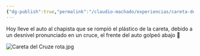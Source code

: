 ```yaml
---
{"dg-publish":true,"permalink":"/claudio-machado/experiencias/careta-del-cruze/"}
---
```


Hoy lleve el auto al chapista que se rompió el plástico de la careta, debido a un desnivel pronunciado en un cruce, el frente del auto golpeó abajo 🤷

![Careta del Cruze rota.jpg](/img/user/Personal/Im%C3%A1genes/Careta%20del%20Cruze%20rota.jpg)